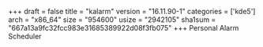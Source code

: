 +++
draft = false
title = "kalarm"
version = "16.11.90-1"
categories = ['kde5']
arch = "x86_64"
size = "954600"
usize = "2942105"
sha1sum = "667a13a9fc32fcc983e31685389922d08f3fb075"
+++
Personal Alarm Scheduler
